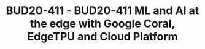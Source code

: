 ---
categories:
- BUD20
image:
  featured: 'true'
  path: https://static.linaro.org/connect/bud20/images/BUD20-411.png
session_id: BUD20-411
session_speakers:
- speaker_bio: Markku is a Cloud Solutions Architect at Google. He has worked in cloud
    computing for the past 10 years. Before joining Google, Markku led the cloud architecture
    of Nokia Siemens Networks’ global business units, and covered APAC as a technology
    evangelist at Amazon Web Services. He works out of Tokyo, and helps developers
    and customers across APAC understand how to best use and architect solutions for
    Google Cloud. Markku is the IoT/ML solutions lead for APAC for Google Cloud.
  speaker_company: ''
  speaker_image: http://avatars.sched.co/e/88/10468660/avatar.jpg.320x320px.jpg?8d3
  speaker_name: Markku Lepisto
  speaker_position: Head of IoT/ML Solutions, APAC, Google Cloud
  speaker_role: attendee, speaker
- speaker_bio: Tamas is a product manager for Google's Cloud AI and IoT products with
    a special interest on edge solutions.
  speaker_company: ''
  speaker_image: http://avatars.sched.co/6/5e/10468702/avatar.jpg.320x320px.jpg?cc8
  speaker_name: Tamas Daranyi
  speaker_position: Product Manager, Google
  speaker_role: attendee, speaker
session_track: Machine Learning/AI
tag: session
tags: Machine Learning/AI
title: BUD20-411 - BUD20-411 ML and AI at the edge with Google Coral, EdgeTPU and
  Cloud Platform
---
